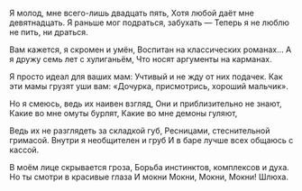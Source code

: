 Я молод, мне всего-лишь двадцать пять,
Хотя любой даёт мне девятнадцать.
Я раньше мог подраться, забухать —
Теперь я не люблю не пить, ни драться.

Вам кажется, я скромен и умён,
Воспитан на классических романах…
А я дружу семь лет с хулиганьём,
Что носят аргументы на карманах.

Я просто идеал для ваших мам:
Учтивый и не жду от них подачек.
Как эти мамы грузят уши вам:
«Дочурка, присмотрись, хороший мальчик».

Но я смеюсь, ведь их наивен взгляд,
Они и приблизительно не знают,
Какие во мне омуты бурлят,
Какие во мне демоны гуляют,

Ведь их не разглядеть за складкой губ,
Ресницами, стеснительной гримасой.
Внутри я необщителен и груб
И в баре лучше всех общаюсь с кассой.

В моём лице скрывается гроза,
Борьба инстинктов, комплексов и духа.
Но ты смотри в красивые глаза
И мокни
Мокни,
Мокни,
Мокни! 
Шлюха.